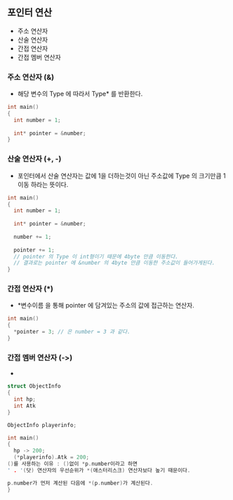 ## 포인터 연산
- 주소 연산자
- 산술 연산자
- 간접 연산자
- 간접 멤버 연산자

### 주소 연산자 (&)
- 해당 변수의 Type 에 따라서 Type* 를 반환한다.

```C++
int main()
{
  int number = 1;
  
  int* pointer = &number;
}
```
### 산술 연산자 (+, -)
- 포인터에서 산술 연산자는 값에 1을 더하는것이 아닌 주소값에 Type 의 크기만큼 1 이동 하라는 뜻이다.

```C++
int main()
{
  int number = 1;
  
  int* pointer = &number;
  
  number += 1;
  
  pointer += 1;
  // pointer 의 Type 이 int형이기 때문에 4byte 만큼 이동한다.
  // 결과로는 pointer 에 &number 의 4byte 만큼 이동한 주소값이 들어가게된다.
}
```

### 간접 연산자 (*)
- *변수이름 을 통해 pointer 에 담겨있는 주소의 값에 접근하는 연산자.

```C++
int main()
{
  *pointer = 3; // 은 number = 3 과 같다.
}
```

### 간접 멤버 연산자 (->)
- 

```C++
struct ObjectInfo
{
  int hp;
  int Atk
}

ObjectInfo playerinfo;

int main()
{
  hp -> 200;
  (*playerinfo).Atk = 200;
()를 사용하는 이유 : ()없이 *p.number이라고 하면
' . '(닷) 연산자의 우선순위가 *(애스터리스크) 연산자보다 높기 때문이다.

p.number가 먼저 계산된 다음에 *(p.number)가 계산된다.
}
```
